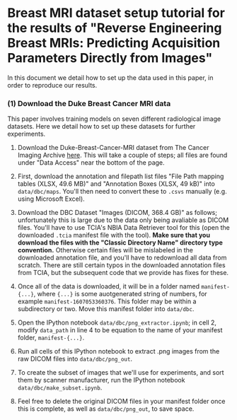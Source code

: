 # Breast MRI dataset setup tutorial for the results of "Reverse Engineering Breast MRIs: Predicting Acquisition Parameters Directly from Images"

In this document we detail how to set up the data used in this paper, in order to reproduce our results.

### (1) Download the Duke Breast Cancer MRI data
This paper involves training models on seven different radiological image datasets. Here we detail how to set up these datasets for further experiments.

1. Download the Duke-Breast-Cancer-MRI dataset from The Cancer Imaging Archive [here](https://wiki.cancerimagingarchive.net/pages/viewpage.action?pageId=70226903). This will take a couple of steps; all files are found under "Data Access" near the bottom of the page.

2. First, download the annotation and filepath list files "File Path mapping tables (XLSX, 49.6 MB)" and "Annotation Boxes (XLSX, 49 kB)" into `data/dbc/maps`. You'll then need to convert these to `.csvs` manually (e.g. using Microsoft Excel).

3. Download the DBC Dataset "Images (DICOM, 368.4 GB)" as follows; unfortunately this is large due to the data only being avaliable as DICOM files. You'll have to use TCIA's NBIA Data Retriever tool for this (open the downloaded `.tcia` manifest file with the tool). **Make sure that you download the files with the "Classic Directory Name" directory type convention.** Otherwise certain files will be mislabeled in the downloaded annotation file, and you'll have to redownload all data from scratch. There are still certain typos in the downloaded annotation files from TCIA, but the subsequent code that we provide has fixes for these.

4. Once all of the data is downloaded, it will be in a folder named `manifest-{...}`, where `{...}` is some auotgenerated string of numbers, for example `manifest-1607053360376`. This folder may be within a subdirectory or two. Move this manifest folder into `data/dbc`.

5. Open the IPython notebook `data/dbc/png_extractor.ipynb`; in cell 2, modify `data_path` in line 4 to be equation to the name of your manifest folder, `manifest-{...}`.

6. Run all cells of this IPython notebook to extract .png images from the raw DICOM files into `data/dbc/png_out`.

7. To create the subset of images that we'll use for experiments, and sort them by scanner manufacturer, run the IPython notebook `data/dbc/make_subset.ipynb`.

8. Feel free to delete the original DICOM files in your manifest folder once this is complete, as well as `data/dbc/png_out`, to save space.